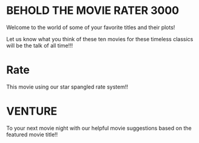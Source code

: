 # BEHOLD THE MOVIE RATER 3000

Welcome to the world of some of your favorite titles and their plots!

Let us know what you think of these ten movies for these timeless classics will be the talk of all time!!!

# Rate
This movie using our star spangled rate system!!

# VENTURE 
To your next movie night with our helpful movie suggestions based on the featured movie title!!
